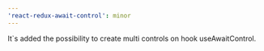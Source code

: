 ```yaml
---
'react-redux-await-control': minor
---
```


It`s added the possibility to create multi controls on hook useAwaitControl.

